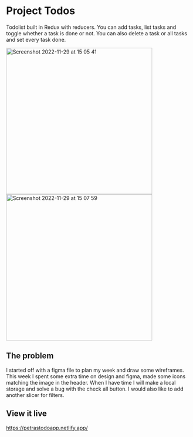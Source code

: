 # Project Todos

Todolist built in Redux with reducers. 
You can add tasks, list tasks and toggle whether a task is done or not.
You can also delete a task or all tasks and set every task done.

<img width="398" alt="Screenshot 2022-11-29 at 15 05 41" src="https://user-images.githubusercontent.com/108176641/204550171-7603972b-7fe5-4d5d-9b89-9a09b0e2bb33.png">
<img width="398" alt="Screenshot 2022-11-29 at 15 07 59" src="https://user-images.githubusercontent.com/108176641/204550712-77e25209-e940-4e40-935d-5b179e6c7cf8.png">


## The problem

I started off with a figma file to plan my week and draw some wireframes.
This week I spent some extra time on design and figma, made some icons matching the image in the header.
When I have time I will make a local storage and solve a bug with the check all button. I would also like to add another slicer for filters.

## View it live

https://petrastodoapp.netlify.app/
